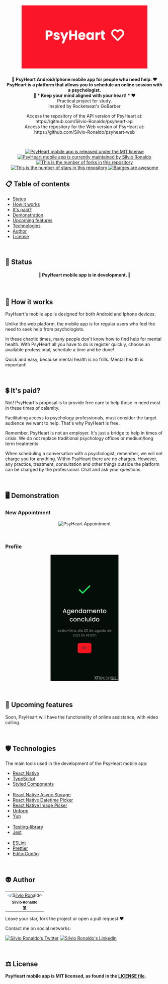 <h1 align="center">
  <img src="./github/psyheart-logo.svg" alt="PsyHeart Logo" height=200 width=400 />
</h1>

<p align="center">
  <strong>
    🧠 PsyHeart Android/Iphone mobile app for people who need help. ❤️</br>
    PsyHeart is a platform that allows you to schedule an online session with a psychologist.</br>
    🧠 * Keep your mind aligned with your heart! * ❤️
  </strong></br>Practical project for study.</br>Inspired by Rocketseat's GoBarber</br>

  <p align="center">
    Access the repository of the API version of PsyHeart at: https://github.com/Silvio-Ronaldo/psyheart-api</br>
    Access the repository for the Web version of PsyHeart at: https://github.com/Silvio-Ronaldo/psyheart-web</br>
  </p></br>
</p>

<p align="center">
  <a href="./LICENSE">
    <img src="https://img.shields.io/badge/license-MIT-blue" alt="PsyHeart mobile app is released under the MIT license" />
  </a>
  <a href="https://GitHub.com/Silvio-Ronaldo/psyheart-mobile/graphs/commit-activity">
    <img src="https://img.shields.io/badge/Maintained%3F-yes-brightgreen" alt="PsyHeart mobile app is currently maintained by Silvio Ronaldo" />
  </a>
  <a href="https://GitHub.com/Silvio-Ronaldo/psyheart-mobile/network/">
    <img src="https://img.shields.io/github/forks/Silvio-Ronaldo/psyheart-mobile?style=social" alt="This is the number of forks in this repository" />
  </a>
  <a href="https://GitHub.com/Silvio-Ronaldo/psyheart-mobile/stargazers/">
    <img src="https://img.shields.io/github/stars/Silvio-Ronaldo/psyheart-mobile?style=social" alt="This is the number of stars in this repository" />
  </a>
  <a href="https://github.com/Naereen/badges">
    <img src="https://img.shields.io/badge/badge-awesome-brightgreen" alt="Badges are awesome" />
  </a>
</p>



<h2>
  📋 Table of contents
</h2>
<ul>
  <li><a href="https://github.com/Silvio-Ronaldo/psyheart-mobile#-status">Status</a></li>
  <li><a href="https://github.com/Silvio-Ronaldo/psyheart-mobile#-how-it-works">How it works</a></li>
  <li><a href="https://github.com/Silvio-Ronaldo/psyheart-mobile#-its-paid">It's paid?</a></li>
  <li><a href="https://github.com/Silvio-Ronaldo/psyheart-mobile#%EF%B8%8F-demonstration">Demonstration</a></li>
  <li><a href="https://github.com/Silvio-Ronaldo/psyheart-mobile#-upcoming-features">Upcoming features</a></li>
  <li><a href="https://github.com/Silvio-Ronaldo/psyheart-mobile#%EF%B8%8F-technologies">Technologies</a></li>
  <li><a href="https://github.com/Silvio-Ronaldo/psyheart-mobile#-author">Author</a></li>
  <li><a href="https://github.com/Silvio-Ronaldo/psyheart-mobile#%EF%B8%8F-license">License</a></li>
</ul></br>



<h2>📌 Status</h2>
<h4 align="center">🚧 PsyHeart mobile app is in development. 🚀</h4></br>



<h2>🤔 How it works</h2>
<p>PsyHeart's mobile app is designed for both Android and Iphone devices.</p>
<p>Unlike the web platform, the mobile app is for regular users who feel the need to seek help from psychologists.</p>
<p>In these chaotic times, many people don't know how to find help for mental health. With PsyHeart all you have to do is register quickly, choose an available professional, schedule a time and be done!</p>
<p>Quick and easy, because mental health is no frills. Mental health is important!</p></br>



<h2>💲 It's paid?</h2>
<p>Not! PsyHeart's proposal is to provide free care to help those in need most in these times of calamity.</p>
<p>Facilitating access to psychology professionals, must consider the target audience we want to help. That's why PsyHeart is free.</p>
<p>Remember, PsyHeart is not an employer. It's just a bridge to help in times of crisis. We do not replace traditional psychology offices or medium/long term treatments.</p>
<p>When scheduling a conversation with a psychologist, remember, we will not charge you for anything. Within PsyHeart there are no charges. However, any practice, treatment, consultation and other things outside the platform can be charged by the professional. Chat and ask your questions.</p></br>



<h2>🖥️ Demonstration</h2>
<h3>New Appointment</h3>
  <p align="center">
    <img src="./github/psyheart-app-appointment.gif" alt="PsyHeart Appointment" height=400 />
  </p></br>
  
<h3>Profile</h3>
  <p align="center">
    <img src="./github/psyheart-app-profile.gif" alt="PsyHeart Profile" height=400 />
  </p></br>
  


<h2>📆 Upcoming features</h2>
<p>Soon, PsyHeart will have the functionality of online assistance, with video calling.</p></br>



<h2>🛡️ Technologies</h2>
<p>The main tools used in the development of the PsyHeart mobile app: </p>

<ul>
  <li><a href="https://reactnative.dev">React Native</a></li>
  <li><a href="https://www.typescriptlang.org">TypeScript</a></li>
  <li><a href="https://styled-components.com">Styled Components</a></li></br>
 
  <li><a href="https://react-native-async-storage.github.io/async-storage/docs/usage/">React Native Async Storage</a></li>
  <li><a href="https://github.com/react-native-datetimepicker/datetimepicker">React Native Datetime Picker</a></li>
  <li><a href="https://github.com/react-native-image-picker/react-native-image-picker">React Native Image Picker</a></li>
  <li><a href="https://unform.dev">Unform</a></li>
  <li><a href="https://github.com/jquense/yup">Yup</a></li></br>
  
  <li><a href="https://testing-library.com">Testing-library</a></li>
  <li><a href="https://jestjs.io/pt-BR/">Jest</a></li></br>
  
  <li><a href="https://eslint.org">ESLint</a></li>
  <li><a href="https://prettier.io">Prettier</a></li>
  <li><a href="https://editorconfig.org">EditorConfig</a></li>
</ul></br>



<h2>👽 Author</h2>
<table>
  <tr>
    <td align="center"><a href="https://github.com/Silvio-Ronaldo"><img style="border-radius: 50%;" src="https://avatars.githubusercontent.com/u/48893927?v=4" width="100px;" alt="Silvio Ronaldo"/><br /><sub><b>Silvio Ronaldo</b></sub></a><br /><a href="https://github.com/Silvio-Ronaldo" title="Silvio Ronaldo">🍀</a></td>
  </tr>
</table>
<p>Leave your star, fork the project or open a pull request ❤️</p>
<p>Contact me on social networks: </p>
<p><a href="https://twitter.com/sivirinoo"><img src="https://img.shields.io/twitter/follow/sivirinoo?style=social" alt="Silvio Ronaldo's Twitter" /></a>
<a href="https://br.linkedin.com/in/silvio-ronaldo77"><img src="https://img.shields.io/badge/-Silvio-blue?style=flat&logo=Linkedin&logoColor=white" alt="Silvio Ronaldo's LinkedIn" /></a></p></br>



<h2>⚖️ License</h2>
<p><strong>PsyHeart mobile app is MIT licensed, as found in the <a href="./LICENSE">LICENSE file</a>.</strong></p>
